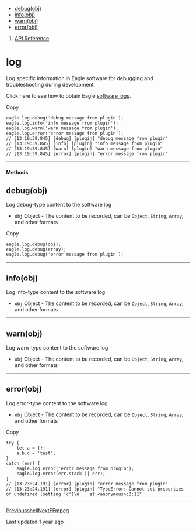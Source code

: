 * [debug(obj)](#haugb)
* [info(obj)](#qxf3f)
* [warn(obj)](#ctpju)
* [error(obj)](#mo6j1)

1. [API Reference](/plugin-api/api)
# log

Log specific information in Eagle software for debugging and troubleshooting during development.

Click here to see how to obtain Eagle [software logs](https://docs-cn.eagle.cool/article/92-how-do-i-get-the-error-log).

Copy
```
eagle.log.debug('debug message from plugin');
eagle.log.info('info message from plugin');
eagle.log.warn('warn message from plugin');
eagle.log.error('error message from plugin');
// [13:19:39.845] [debug] [plugin] "debug message from plugin"
// [13:19:39.845] [info] [plugin] "info message from plugin"
// [13:19:39.845] [warn] [plugin] "warn message from plugin"
// [13:19:39.845] [error] [plugin] "error message from plugin"
```

---

#### Methods

## debug(obj)

Log debug-type content to the software log

* `obj` Object - The content to be recorded, can be `Object`, `String`, `Array`, and other formats

Copy
```
eagle.log.debug(obj);
eagle.log.debug(array);
eagle.log.debug('error message from plugin');
```

---

## info(obj)

Log info-type content to the software log

* `obj` Object - The content to be recorded, can be `Object`, `String`, `Array`, and other formats

---

## warn(obj)

Log warn-type content to the software log

* `obj` Object - The content to be recorded, can be `Object`, `String`, `Array`, and other formats

---

## error(obj)

Log error-type content to the software log

* `obj` Object - The content to be recorded, can be `Object`, `String`, `Array`, and other formats

Copy
```
try {
    let a = {};
    a.b.c = 'test';
}
catch (err) {
    eagle.log.error('error message from plugin');
    eagle.log.error(err.stack || err);
}
// [13:23:24.191] [error] [plugin] "error message from plugin"
// [13:23:24.191] [error] [plugin] "TypeError: Cannot set properties of undefined (setting 'c')\n    at <anonymous>:3:11"
```

---

[Previousshell](/plugin-api/api/shell)[NextFFmpeg](/plugin-api/extra-module/ffmpeg)

Last updated 1 year ago